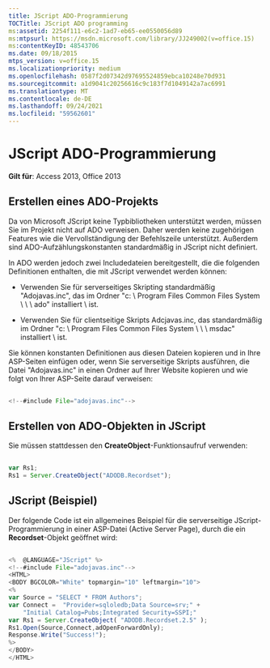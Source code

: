 ```yaml
---
title: JScript ADO-Programmierung
TOCTitle: JScript ADO programming
ms:assetid: 2254f111-e6c2-1ad7-eb65-ee0550056d89
ms:mtpsurl: https://msdn.microsoft.com/library/JJ249002(v=office.15)
ms:contentKeyID: 48543706
ms.date: 09/18/2015
mtps_version: v=office.15
ms.localizationpriority: medium
ms.openlocfilehash: 0587f2d07342d97695524859ebca10248e70d931
ms.sourcegitcommit: a1d9041c20256616c9c183f7d1049142a7ac6991
ms.translationtype: MT
ms.contentlocale: de-DE
ms.lasthandoff: 09/24/2021
ms.locfileid: "59562601"
---
```

# <a name="jscript-ado-programming"></a>JScript ADO-Programmierung


**Gilt für**: Access 2013, Office 2013


## <a name="creating-an-ado-project"></a>Erstellen eines ADO-Projekts

Da von Microsoft JScript keine Typbibliotheken unterstützt werden, müssen Sie im Projekt nicht auf ADO verweisen. Daher werden keine zugehörigen Features wie die Vervollständigung der Befehlszeile unterstützt. Außerdem sind ADO-Aufzählungskonstanten standardmäßig in JScript nicht definiert.

In ADO werden jedoch zwei Includedateien bereitgestellt, die die folgenden Definitionen enthalten, die mit JScript verwendet werden können:

- Verwenden Sie für serverseitiges Skripting standardmäßig "Adojavas.inc", das im Ordner "c: \\ Program Files Common Files System \\ \\ \\ ado" installiert \\ ist.

- Verwenden Sie für clientseitige Skripts Adcjavas.inc, das standardmäßig im Ordner "c: \\ Program Files Common Files System \\ \\ \\ msdac" installiert \\ ist.

Sie können konstanten Definitionen aus diesen Dateien kopieren und in Ihre ASP-Seiten einfügen oder, wenn Sie serverseitige Skripts ausführen, die Datei "Adojavas.inc" in einen Ordner auf Ihrer Website kopieren und wie folgt von Ihrer ASP-Seite darauf verweisen:

```javascript  
 
<!--#include File="adojavas.inc"--> 
```

## <a name="creating-ado-objects-in-jscript"></a>Erstellen von ADO-Objekten in JScript

Sie müssen stattdessen den **CreateObject**-Funktionsaufruf verwenden:

```javascript  
 
var Rs1; 
Rs1 = Server.CreateObject("ADODB.Recordset"); 
```

## <a name="jscript-example"></a>JScript (Beispiel)

Der folgende Code ist ein allgemeines Beispiel für die serverseitige JScript-Programmierung in einer ASP-Datei (Active Server Page), durch die ein **Recordset**-Objekt geöffnet wird:

```javascript 
 
<%  @LANGUAGE="JScript" %> 
<!--#include File="adojavas.inc"--> 
<HTML> 
<BODY BGCOLOR="White" topmargin="10" leftmargin="10"> 
<% 
var Source = "SELECT * FROM Authors"; 
var Connect =  "Provider=sqloledb;Data Source=srv;" + 
    "Initial Catalog=Pubs;Integrated Security=SSPI;" 
var Rs1 = Server.CreateObject( "ADODB.Recordset.2.5" ); 
Rs1.Open(Source,Connect,adOpenForwardOnly); 
Response.Write("Success!"); 
%> 
</BODY> 
</HTML> 
```

